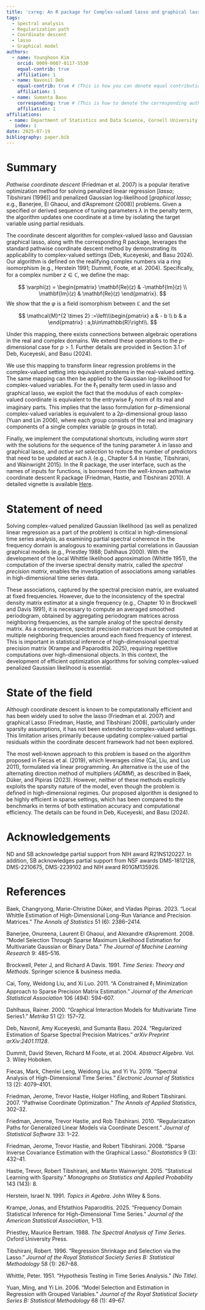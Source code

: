 ```yaml
---
title: 'cxreg: An R package for Complex-valued lasso and graphical lasso'
tags:
  - Spectral analysis
  - Regularization path
  - Coordinate descent 
  - lasso
  - Graphical model
authors:
  - name: Younghoon Kim
    orcid: 0009-0007-0117-5530
    equal-contrib: true
    affiliation: 1
  - name: Navonil Deb
    equal-contrib: true # (This is how you can denote equal contributions between multiple authors)
    affiliation: 1
  - name: Sumanta Basu
    corresponding: true # (This is how to denote the corresponding author)
    affiliation: 1
affiliations:
 - name: Department of Statistics and Data Science, Cornell University, United States
   index: 1
date: 2025-07-19
bibliography: paper.bib
---
```


# Summary

*Pathwise coordinate descent* (Friedman et al. 2007) is a popular
iterative optimization method for solving penalized linear regression
\[*lasso*; Tibshirani (1996)\] and penalized Gaussian log-likelihood
\[*graphical lasso*; e.g., Banerjee, El Ghaoui, and d’Aspremont (2008)\]
problems. Given a specified or derived sequence of tuning parameters *λ*
in the penalty term, the algorithm updates one coordinate at a time by
isolating the target variable using partial residuals.

The coordinate descent algorithm for complex-valued lasso and Gaussian
graphical lasso, along with the corresponding R package, leverages the
standard pathwise coordinate descent method by demonstrating its
applicability to complex-valued settings (Deb, Kuceyeski, and Basu
2024). Our algorithm is defined on the realifying complex numbers via a
ring isomorphism (e.g., Herstein 1991; Dummit, Foote, et al. 2004).
Specifically, for a complex number *z* ∈ ℂ, we define the map:

$$
\varphi(z) = \begin{pmatrix}
\mathbf{Re}(z) & -\mathbf{Im}(z) \\
\mathbf{Im}(z) & \mathbf{Re}(z)
\end{pmatrix}.
$$
We show that the *φ* is a field isomorphism between ℂ and the set

$$
\mathcal{M}^{2 \times 2} :=\left\\\begin{pmatrix} 
a & - b \\ b & a
\end{pmatrix} : a,b\in\mathbb{R}\right\\.
$$

Under this mapping, there exists connections between algebraic
operations in the real and complex domains. We extend these operations
to the *p*-dimensional case for *p* &gt; 1. Further details are provided
in Section 3.1 of Deb, Kuceyeski, and Basu (2024).

We use this mapping to transform linear regression problems in the
complex-valued setting into equivalent problems in the real-valued
setting. The same mapping can then be applied to the Gaussian
log-likelihood for complex-valued variables. For the ℓ<sub>1</sub>
penalty term used in lasso and graphical lasso, we exploit the fact that
the modulus of each complex-valued coordinate is equivalent to the
entrywise ℓ<sub>2</sub> norm of its real and imaginary parts. This
implies that the lasso formulation for *p*-dimensional complex-valued
variables is equivalent to a 2*p*-dimensional group lasso (Yuan and Lin
2006), where each group consists of the real and imaginary components of
a single complex variable (*p* groups in total).

Finally, we implement the computational shortcuts, including *warm
start* with the solutions for the sequence of the tuning parameter *λ*
in lasso and graphical lasso, and *active set selection* to reduce the
number of predictors that need to be updated at each *λ* (e.g., Chapter
5.4 in Hastie, Tibshirani, and Wainwright 2015). In the R package, the
user interface, such as the names of inputs for functions, is borrowed
from the well-known pathwise coordinate descent R package (Friedman,
Hastie, and Tibshirani 2010). A detailed vignette is available
[Here](https://github.com/yk748/cxreg/blob/main/vignettes/cxreg.pdf).

# Statement of need

Solving complex-valued penalized Gaussian likelihood (as well as
penalized linear regression as a part of the problem) is critical in
high-dimensional time series analysis, as examining partial spectral
coherence in the frequency domain is analogous to examining partial
correlations in Gaussian graphical models (e.g., Priestley 1988;
Dahlhaus 2000). With the development of the local Whittle likelihood
approximation (Whittle 1951), the computation of the inverse spectral
density matrix, called the *spectral precision matrix*, enables the
investigation of associations among variables in high-dimensional time
series data.

These associations, captured by the spectral precision matrix, are
evaluated at fixed frequencies. However, due to the inconsistency of the
spectral density matrix estimator at a single frequency (e.g., Chapter
10 in Brockwell and Davis 1991), it is necessary to compute an averaged
smoothed periodogram, obtained by aggregating periodogram matrices
across neighboring frequencies, as the sample analog of the spectral
density matrix. As a consequence, spectral precision matrices must be
computed at multiple neighboring frequencies around each fixed frequency
of interest. This is important in statistical inference of
high-dimensional spectral precision matrix (Krampe and Paparoditis
2025), requiring repetitive computations over high-dimensional objects.
In this context, the development of efficient optimization algorithms
for solving complex-valued penalized Gaussian likelihood is essential.

# State of the field

Although coordinate descent is known to be computationally efficient and
has been widely used to solve the lasso (Friedman et al. 2007) and
graphical Lasso (Friedman, Hastie, and Tibshirani 2008), particularly
under sparsity assumptions, it has not been extended to complex-valued
settings. This limitation arises primarily because updating
complex-valued partial residuals within the coordinate descent framework
had not been explored.

The most well-known approach to this problem is based on the algorithm
proposed in Fiecas et al. (2019), which leverages *clime* (Cai, Liu, and
Luo 2011), formulated via linear programming. An alternative is the use
of the alternating direction method of multipliers (*ADMM*), as
described in Baek, Düker, and Pipiras (2023). However, neither of these
methods explicitly exploits the sparsity nature of the model, even
though the problem is defined in high-dimensional regimes. Our proposed
algorithm is designed to be highly efficient in sparse settings, which
has been compared to the benchmarks in terms of both estimation accuracy
and computational efficiency. The details can be found in Deb,
Kuceyeski, and Basu (2024).

# Acknowledgements

ND and SB acknowledge partial support from NIH award R21NS120227. In
addition, SB acknowledges partial support from NSF awards DMS-1812128,
DMS-2210675, DMS-2239102 and NIH award R01GM135926.

# References

Baek, Changryong, Marie-Christine Düker, and Vladas Pipiras. 2023.
“Local Whittle Estimation of High-Dimensional Long-Run Variance and
Precision Matrices.” *The Annals of Statistics* 51 (6): 2386–2414.

Banerjee, Onureena, Laurent El Ghaoui, and Alexandre d’Aspremont. 2008.
“Model Selection Through Sparse Maximum Likelihood Estimation for
Multivariate Gaussian or Binary Data.” *The Journal of Machine Learning
Research* 9: 485–516.

Brockwell, Peter J, and Richard A Davis. 1991. *Time Series: Theory and
Methods*. Springer science & business media.

Cai, Tony, Weidong Liu, and Xi Luo. 2011. “A Constrained ℓ<sub>1</sub>
Minimization Approach to Sparse Precision Matrix Estimation.” *Journal
of the American Statistical Association* 106 (494): 594–607.

Dahlhaus, Rainer. 2000. “Graphical Interaction Models for Multivariate
Time Series1.” *Metrika* 51 (2): 157–72.

Deb, Navonil, Amy Kuceyeski, and Sumanta Basu. 2024. “Regularized
Estimation of Sparse Spectral Precision Matrices.” *arXiv Preprint
arXiv:2401.11128*.

Dummit, David Steven, Richard M Foote, et al. 2004. *Abstract Algebra*.
Vol. 3. Wiley Hoboken.

Fiecas, Mark, Chenlei Leng, Weidong Liu, and Yi Yu. 2019. “Spectral
Analysis of High-Dimensional Time Series.” *Electronic Journal of
Statistics* 13 (2): 4079–4101.

Friedman, Jerome, Trevor Hastie, Holger Höfling, and Robert Tibshirani.
2007. “Pathwise Coordinate Optimization.” *The Annals of Applied
Statistics*, 302–32.

Friedman, Jerome, Trevor Hastie, and Rob Tibshirani. 2010.
“Regularization Paths for Generalized Linear Models via Coordinate
Descent.” *Journal of Statistical Software* 33: 1–22.

Friedman, Jerome, Trevor Hastie, and Robert Tibshirani. 2008. “Sparse
Inverse Covariance Estimation with the Graphical Lasso.” *Biostatistics*
9 (3): 432–41.

Hastie, Trevor, Robert Tibshirani, and Martin Wainwright. 2015.
“Statistical Learning with Sparsity.” *Monographs on Statistics and
Applied Probability* 143 (143): 8.

Herstein, Israel N. 1991. *Topics in Agebra*. John Wiley & Sons.

Krampe, Jonas, and Efstathios Paparoditis. 2025. “Frequency Domain
Statistical Inference for High-Dimensional Time Series.” *Journal of the
American Statistical Association*, 1–13.

Priestley, Maurice Bertram. 1988. *The Spectral Analysis of Time
Series*. Oxford University Press.

Tibshirani, Robert. 1996. “Regression Shrinkage and Selection via the
Lasso.” *Journal of the Royal Statistical Society Series B: Statistical
Methodology* 58 (1): 267–88.

Whittle, Peter. 1951. “Hypothesis Testing in Time Series Analysis.” *(No
Title)*.

Yuan, Ming, and Yi Lin. 2006. “Model Selection and Estimation in
Regression with Grouped Variables.” *Journal of the Royal Statistical
Society Series B: Statistical Methodology* 68 (1): 49–67.
